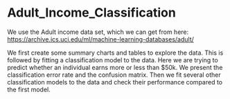 # Adult_Income_Classification

We use the Adult income data set, which we can get from here: https://archive.ics.uci.edu/ml/machine-learning-databases/adult/

We first create some summary charts and tables to explore the data. This is followed by  fitting a classification model to the data. Here we are trying to predict whether an individual earns more or less than $50k. We present the classification error rate and the confusion matrix.  Then we fit several other classification models to the data and check their performance compared to the first model. 

